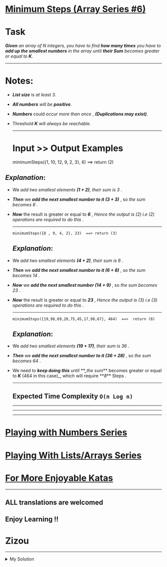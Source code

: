 # [Minimum Steps (Array Series #6)](https://www.codewars.com/kata/5a91a7c5fd8c061367000002)

# Task

**_Given_** _an array of N integers, you have to find_ **_how many times_** _you have to_ **_add up the smallest numbers_** _in the array until_ **_their Sum_** _becomes greater or equal to_ **_K_**.

---

# Notes:

- **_List size_** is _at least 3_.
- **_All numbers_** _will be_ **_positive_**.
- **_Numbers_** could _occur more than once_ , **_(Duplications may exist)_**.
- Threshold **_K_** will _always be reachable_.

  ***

  # Input >> Output Examples

  minimumSteps({1, 10, 12, 9, 2, 3}, 6) ==> return (2)

## **_Explanation_**:

- We _add two smallest elements_ **_(1 + 2)_**, _their sum is 3_ .
- **_Then_** we **_add the next smallest number to it (3 + 3)_** , so _the sum becomes 6_ .
- **_Now_** the result is greater or equal to **_6_** , _Hence the output is (2) i.e (2) operations are required to do this_ .

  ***

      minimumSteps({8 , 9, 4, 2}, 23)  ==> return (3)

  ## **_Explanation_**:

- We _add two smallest elements_ **_(4 + 2)_**, _their sum is 6_ .
- **_Then_** we **_add the next smallest number to it (6 + 8)_** , so _the sum becomes 14_ .
- **_Now_** we **_add the next smallest number (14 + 9)_** , so _the sum becomes 23_ .
- **_Now_** the result is greater or equal to **_23_** , _Hence the output is (3) i.e (3) operations are required to do this_ .

  ***

      minimumSteps({19,98,69,28,75,45,17,98,67}, 464)  ==>  return (8)

  ## **_Explanation_**:

- We _add two smallest elements_ **_(19 + 17)_**, _their sum is 36_ .
- **_Then_** we **_add the next smallest number to it (36 + 28)_** , so _the sum becomes 64_ .
- We need to **_keep doing this_** _until \*\*\_the sum_** becomes greater or equal to **_K_** (464 in this case)\_, which will require **_8_\*\* Steps .

  ***

  ## Expected Time Complexity `O(n Log n)`

  ***

  ***

  ***

# [Playing with Numbers Series](https://www.codewars.com/collections/playing-with-numbers)

# [Playing With Lists/Arrays Series](https://www.codewars.com/collections/playing-with-lists-slash-arrays)

# [For More Enjoyable Katas](http://www.codewars.com/users/MrZizoScream/authored)

---

## ALL translations are welcomed

## Enjoy Learning !!

# Zizou

---

<details><summary>My Solution</summary>

```js
function minimumSteps(numbers, value) {
  let total = 0
  const sortedNums = numbers.sort((a, b) => a - b)

  for (let i = 0; i < sortedNums.length; i++) {
    total += sortedNums[i]
    if (total >= value) return i
  }
}
```

</details>
